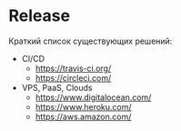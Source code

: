 # Release

Краткий список существующих решений:

- CI/CD
    - https://travis-ci.org/
    - https://circleci.com/
- VPS, PaaS, Clouds
    - https://www.digitalocean.com/
    - https://www.heroku.com/
    - https://aws.amazon.com/
